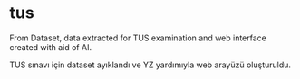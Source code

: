 # tus

From Dataset, data extracted for TUS examination and web interface created with aid of AI.

TUS sınavı için dataset ayıklandı ve YZ yardımıyla web arayüzü oluşturuldu.
